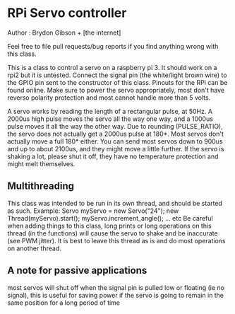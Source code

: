 # RPi Servo controller

Author : Brydon Gibson + [the internet]

Feel free to file pull requests/bug reports if you find anything wrong with this class.

This is a class to control a servo on a raspberry pi 3. It should work on a rpi2 but it is untested.
Connect the signal pin (the white/light brown wire) to the GPIO pin sent to the constructor of this class. Pinouts for the RPi can be found online.
Make sure to power the servo appropriately, most don't have reverso polarity protection and most cannot handle more than 5 volts.

A servo works by reading the length of a rectangular pulse, at 50Hz. A 2000us high pulse moves the servo all the way one way, and a 1000us pulse moves it all the way the other way.
Due to rounding (PULSE_RATIO), the servo does not actually get a 2000us pulse at 180*. Most servos don't actually move a full 180* either.
You can send most servos down to 900us and up to about 2100us, and they might move a little further.
If the servo is shaking a lot, please shut it off, they have no temperature protection and might melt themselves.


## Multithreading
This class was intended to be run in its own thread, and should be started as such. Example:
Servo myServo = new Servo("24");
new Thread(myServo).start();
myServo.increment_angle();
... etc
Be careful when adding things to this class, long prints or long operations on this thread (in the functions) will cause the servo to shake and be inaccurate (see PWM jitter).
It is best to leave this thread as is and do most operations on another thread.

## A note for passive applications
most servos will shut off when the signal pin is pulled low or floating (ie no signal), this is useful for saving power if the servo is going to remain in the same position for a long period of time
